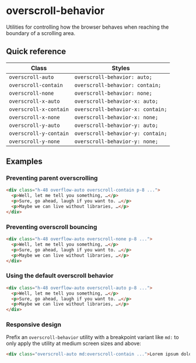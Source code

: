 # overscroll-behavior

Utilities for controlling how the browser behaves when reaching the boundary of a scrolling area.

## Quick reference

| Class                   | Styles                          |
|-------------------------|---------------------------------|
| `overscroll-auto`       | `overscroll-behavior: auto;`    |
| `overscroll-contain`    | `overscroll-behavior: contain;` |
| `overscroll-none`       | `overscroll-behavior: none;`    |
| `overscroll-x-auto`     | `overscroll-behavior-x: auto;`  |
| `overscroll-x-contain`  | `overscroll-behavior-x: contain;` |
| `overscroll-x-none`     | `overscroll-behavior-x: none;`  |
| `overscroll-y-auto`     | `overscroll-behavior-y: auto;`  |
| `overscroll-y-contain`  | `overscroll-behavior-y: contain;` |
| `overscroll-y-none`     | `overscroll-behavior-y: none;`  |



## Examples

### Preventing parent overscrolling

```html
<div class="h-48 overflow-auto overscroll-contain p-8 ...">
  <p>Well, let me tell you something, …</p>
  <p>Sure, go ahead, laugh if you want to. …</p>
  <p>Maybe we can live without libraries, …</p>
</div>
```

### Preventing overscroll bouncing

```html
<div class="h-48 overflow-auto overscroll-none p-8 ...">
  <p>Well, let me tell you something, …</p>
  <p>Sure, go ahead, laugh if you want to. …</p>
  <p>Maybe we can live without libraries, …</p>
</div>
```

### Using the default overscroll behavior

```html
<div class="h-48 overflow-auto overscroll-auto p-8 ...">
  <p>Well, let me tell you something, …</p>
  <p>Sure, go ahead, laugh if you want to. …</p>
  <p>Maybe we can live without libraries, …</p>
</div>
```

### Responsive design

Prefix an `overscroll-behavior` utility with a breakpoint variant like `md:` to only apply the utility at medium screen sizes and above:

```html
<div class="overscroll-auto md:overscroll-contain ...">Lorem ipsum dolor sit amet...</div>
```

